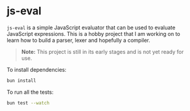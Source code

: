 # js-eval

`js-eval` is a simple JavaScript evaluator that can be used to evaluate JavaScript expressions. This is a hobby project that I am working on to learn how to build a parser, lexer and hopefully a compiler.

> **Note:** This project is still in its early stages and is not yet ready for use.

To install dependencies:

```bash
bun install
```

To run all the tests:

```bash
bun test --watch
```
